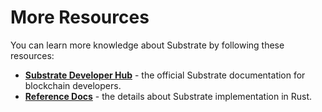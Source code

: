 # More Resources

You can learn more knowledge about Substrate by following these resources:

* [**Substrate Developer Hub**](https://substrate.dev) - the official Substrate documentation for blockchain developers.
* [**Reference Docs**](https://substrate.dev/rustdocs) - the details about Substrate implementation in Rust.